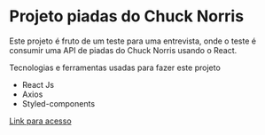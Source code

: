 <h1> Projeto piadas do Chuck Norris</h1>

<p>
    Este projeto é fruto de um teste para uma entrevista, onde o teste é consumir
    uma API de piadas do Chuck Norris usando o React.
</p>

<div> Tecnologias e ferramentas usadas para fazer este projeto</div>

<ul>
    <li> React Js</li>
    <li> Axios</li>
    <li> Styled-components</li>
</ul>

<a href=" ">Link para acesso</a>